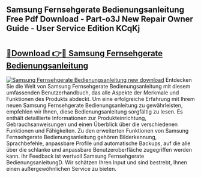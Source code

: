 ## Samsung Fernsehgerate Bedienungsanleitung Free Pdf Download - Part-o3J New Repair Owner Guide - User Service Edition KCqKj

# <h2><a href="http://df4vrd.blite.top/?on=Samsung+Fernsehgerate+Bedienungsanleitung">🔗Download 👉🔴 Samsung Fernsehgerate Bedienungsanleitung</a></h2>

[![Samsung Fernsehgerate Bedienungsanleitung new download](https://i.imgur.com/lujVjoI.png)](http://df4vrd.blite.top/?on=Samsung+Fernsehgerate+Bedienungsanleitung)
Entdecken Sie die Welt von Samsung Fernsehgerate Bedienungsanleitung mit diesem umfassenden Benutzerhandbuch, das alle Aspekte der Merkmale und Funktionen des Produkts abdeckt. Um eine erfolgreiche Erfahrung mit Ihrem neuen Samsung Fernsehgerate Bedienungsanleitung zu gewährleisten, empfehlen wir Ihnen, diese Bedienungsanleitung sorgfältig zu lesen. Es enthält detaillierte Informationen zur Produkteinrichtung, Gebrauchsanweisungen und einen Überblick über die verschiedenen Funktionen und Fähigkeiten. Zu den erweiterten Funktionen von Samsung Fernsehgerate Bedienungsanleitung gehören Bilderkennung, Sprachbefehle, anpassbare Profile und automatische Backups, auf die alle über die schlanke und anpassbare Benutzeroberfläche zugegriffen werden kann. Ihr Feedback ist wertvoll Samsung Fernsehgerate BedienungsanleitungD. Wir schätzen Ihren Input und sind bestrebt, Ihnen einen außergewöhnlichen Service zu bieten.
